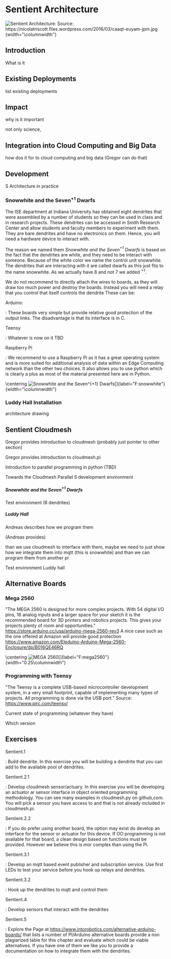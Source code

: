 Sentient Architecture
=====================

![Sentient Architecture: Source:
<https://nicolatriscott.files.wordpress.com/2016/03/caaqt-euyam-jpm.jpg>](images/sentient.jpeg){width="\columnwidth"}

Introduction
------------

What is it

Existing Deployments
--------------------

list existing deployments

Impact
------

why is it important

not only science,

Integration into Cloud Computing and Big Data
---------------------------------------------

how dos it for to cloud computing and big data (Gregor can do that)

Development
-----------

S Architecture in practice

### Snowwhite and the Seven$^{+1}$ Dwarfs

The ISE department at Indiana University has obtained eight dendrites
that were assembled by a number of students so they can be used in class
and in research projects. These dendrites can be accessed in Smith
Research Center and allow students and faculty members to experiment
with them. They are bare dendrites and have no electronics on them.
Hence, you will need a hardware device to interact with.

The reason we named them *Snowwhite and the Seven$^{+1}$ Dwarfs* is
based on the fact that the dendrites are white, and they need to be
interact with someone. Because of the white color we name the control
unit snowwhite. The dendrites that are interacting with it are called
dwarfs as this just fits to the name snowwhite. As we actually have 8
and not 7 we added $^{+1}$.

We do not recommend to directly attach the wires to boards, as they will
draw too much power and destroy the boards. Instead you will need a
relay that you control that itself controls the dendrite These can be:

Arduino:

:   These boards very simple but provide relative good protection of the
    output links. The disadvantage is that its interface is in C.

Teensy

:   Whatever is now on it TBD

Raspberry Pi

:   We recommend to use a Raspberry Pi as it has a great operating
    system and is more suited for additional analysis of data within an
    Edge Computing network than the other two choices. It also allows
    you to use python which is clearly a plus as most of the material
    presented here are in Python.

\centering
![Snowwhite and the Seven$^{+1}$
Dwarfs[]{label="F:snowwhite"}](images/snowwhite.jpg){width="\columnwidth"}

### Luddy Hall Installation

architecture drawing

Sentient Cloudmesh
-------------------

Gregor provides introduction to cloudmesh (probably just pointer to
other section)

Gregor provides introduction to cloudmesh.pi

Introduction to parallel programming in python (TBD)

Towards the Cloudmesh Parallel S development environment

##### Snowwhite and the Seven$^{+1}$ Dwarfs

Test environment (8 dendrites)

##### Luddy Hall

Andreas describes how we program them

(Andreas provides)

than we use cloudmesh to interface with them, maybe we need to just show
how we integrate them into mqtt (this is snowwhite) and than we can
program them from another pi

Test environment Luddy hall

Alternative Boards
------------------

### Mega 2560

"The MEGA 2560 is designed for more complex projects. With 54 digital
I/O pins, 16 analog inputs and a larger space for your sketch it is the
recommended board for 3D printers and robotics projects. This gives your
projects plenty of room and opportunities."
<https://store.arduino.cc/usa/arduino-mega-2560-rev3> A nice case such
as the one offered at Amazon will provide good protection
<https://www.amazon.com/Eleduino-Arduino-Mega-2560-Enclosure/dp/B016QE46RQ>

\centering
![MEGA
2560[]{label="F:mega2560"}](images/mega2560.jpg){width="0.25\columnwidth"}

### Programming with Teensy

"The Teensy is a complete USB-based microcontroller development system,
in a very small footprint, capable of implementing many types of
projects. All programming is done via the USB port." Source:
<https://www.pjrc.com/teensy/>

Current state of programming (whatever they have)

Which version

Exercises
---------

Sentient.1

:   Build dendrite. In this exercise you will be building a dendrite
    that you can add to the available pool of dendrites.

Sentient.2.1

:   Develop cloudmesh sensor/actuary. In this exercise you will be
    developing an actuator ar sensor interface in object oriented
    programming methodology. You can see many examples in cloudmesh.py
    on github,com. You will pick a sensor you have access to and that is
    not already included in cloudmesh.pi.

Sentient.2.2

:   If you do prefer using another board, the option may exist do develop
    an interface for the sensor or actuator for this device. If OO
    programming is not available for that board, a clean design based on
    functions must be provided. However we believe this is mor complex
    than using the Pi.

Sentient.3.1

:   Develop an mqtt based event publisher and subscription service. Use
    first LEDs to test your service before you hook up relays and
    dendrites.

Sentient.3.2

:   Hook up the dendrites to mqtt and control them

Sentient.4

:   Develop sensors that interact with the dendrites

Sentient.5

:   Explore the Page at
    <https://www.intorobotics.com/alternative-arduino-boards/> that
    lists a number of PI/Arduino alternative boards provide a non
    plagiarized table for this chapter and evaluate which could be
    viable alternatives. If you have one of them we like you to provide
    a documentation on how to integrate them with the dendrites.
